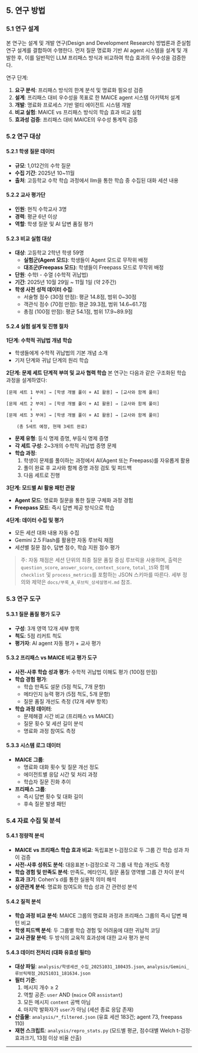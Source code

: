## 5. 연구 방법

### 5.1 연구 설계

본 연구는 설계 및 개발 연구(Design and Development Research) 방법론과 준실험 연구 설계를 결합하여 수행한다. 먼저 질문 명료화 기반 AI agent 시스템을 설계 및 개발한 후, 이를 일반적인 LLM 프리패스 방식과 비교하여 학습 효과의 우수성을 검증한다.

연구 단계:
1. **요구 분석**: 프리패스 방식의 한계 분석 및 명료화 필요성 검증
2. **설계**: 프리패스 대비 우수성을 목표로 한 MAICE agent 시스템 아키텍처 설계
3. **개발**: 명료화 프로세스 기반 멀티 에이전트 시스템 개발
4. **비교 실험**: MAICE vs 프리패스 방식의 학습 효과 비교 실험
5. **효과성 검증**: 프리패스 대비 MAICE의 우수성 통계적 검증

### 5.2 연구 대상

#### 5.2.1 학생 질문 데이터
- **규모**: 1,012건의 수학 질문
- **수집 기간**: 2025년 10~11월
- **출처**: 고등학교 수학 학습 과정에서 llm을 통한 학습 중 수집된 대화 세션 내용

#### 5.2.2 교사 평가단
- **인원**: 현직 수학교사 3명
- **경력**: 평균 6년 이상
- **역할**: 학생 질문 및 AI 답변 품질 평가

#### 5.2.3 비교 실험 대상
- **대상**: 고등학교 2학년 학생 59명
  - **실험군(Agent 모드)**: 학생들이 Agent 모드로 무작위 배정
  - **대조군(Freepass 모드)**: 학생들이 Freepass 모드로 무작위 배정
- **단원**: 수학Ⅰ - 수열 (수학적 귀납법)
- **기간**: 2025년 10월 29일 ~ 11월 1일 (약 2주간)
- **학생 사전 성적 데이터 수집**:
  - 서술형 점수 (30점 만점): 평균 14.8점, 범위 0~30점
  - 객관식 점수 (70점 만점): 평균 39.3점, 범위 14.6~61.7점
  - 총점 (100점 만점): 평균 54.1점, 범위 17.9~89.9점

#### 5.2.4 실험 설계 및 진행 절차

**1단계: 수학적 귀납법 개념 학습**
- 학생들에게 수학적 귀납법의 기본 개념 소개
- 기저 단계와 귀납 단계의 원리 학습

**2단계: 문제 세트 단계적 부여 및 교사 협력 학습**
본 연구는 다음과 같은 구조화된 학습 과정을 설계하였다:

```
[문제 세트 1 부여] → [학생 개별 풀이 + AI 활용] → [교사와 함께 풀이]
         ↓
[문제 세트 2 부여] → [학생 개별 풀이 + AI 활용] → [교사와 함께 풀이]
         ↓
[문제 세트 3 부여] → [학생 개별 풀이 + AI 활용] → [교사와 함께 풀이]
         ↓
    (총 5세트 예정, 현재 3세트 완료)
```

- **문제 유형**: 등식 명제 증명, 부등식 명제 증명
- **각 세트 구성**: 2~3개의 수학적 귀납법 증명 문제
- **학습 과정**:
  1. 학생이 문제를 풀이하는 과정에서 AI(Agent 또는 Freepass)를 자유롭게 활용
  2. 풀이 완료 후 교사와 함께 증명 과정 검토 및 피드백
  3. 다음 세트로 진행

**3단계: 모드별 AI 활용 패턴 관찰**
- **Agent 모드**: 명료화 질문을 통한 질문 구체화 과정 경험
- **Freepass 모드**: 즉시 답변 제공 방식으로 학습

**4단계: 데이터 수집 및 평가**
- 모든 세션 대화 내용 자동 수집
- Gemini 2.5 Flash를 활용한 자동 루브릭 채점
- 세션별 질문 점수, 답변 점수, 학습 지원 점수 평가

> 주: 자동 채점은 세션 단위의 최종 질문 품질 중심 루브릭을 사용하며, 출력은 `question_score`, `answer_score`, `context_score`, `total_15`와 함께 `checklist` 및 `process_metrics`를 포함하는 JSON 스키마를 따른다. 세부 정의와 제약은 `docs/부록_A_루브릭_상세설명서.md` 참조.

### 5.3 연구 도구

#### 5.3.1 질문 품질 평가 도구
- **구성**: 3개 영역 12개 세부 항목
- **척도**: 5점 리커트 척도
- **평가자**: AI agent 자동 평가 + 교사 평가

#### 5.3.2 프리패스 vs MAICE 비교 평가 도구
- **사전-사후 학습 성과 평가**: 수학적 귀납법 이해도 평가 (100점 만점)
- **학습 경험 평가**: 
  - 학습 만족도 설문 (5점 척도, 7개 문항)
  - 메타인지 능력 평가 (5점 척도, 5개 문항) 
  - 질문 품질 개선도 측정 (12개 세부 항목)
- **학습 과정 데이터**:
  - 문제해결 시간 비교 (프리패스 vs MAICE)
  - 질문 횟수 및 세션 길이 분석
  - 명료화 과정 참여도 측정

#### 5.3.3 시스템 로그 데이터
- **MAICE 그룹**:
  - 명료화 대화 횟수 및 질문 개선 정도
  - 에이전트별 응답 시간 및 처리 과정
  - 학습자 질문 진화 추이
- **프리패스 그룹**:
  - 즉시 답변 횟수 및 대화 길이
  - 후속 질문 발생 패턴

### 5.4 자료 수집 및 분석

#### 5.4.1 정량적 분석
- **MAICE vs 프리패스 학습 효과 비교**: 독립표본 t-검정으로 두 그룹 간 학습 성과 차이 검증
- **사전-사후 성취도 분석**: 대응표본 t-검정으로 각 그룹 내 학습 개선도 측정
- **학습 경험 및 만족도 분석**: 만족도, 메타인지, 질문 품질 영역별 그룹 간 차이 분석
- **효과 크기**: Cohen's d를 통한 실용적 의미 해석
- **상관관계 분석**: 명료화 참여도와 학습 성과 간 관련성 분석

#### 5.4.2 질적 분석
- **학습 과정 비교 분석**: MAICE 그룹의 명료화 과정과 프리패스 그룹의 즉시 답변 패턴 비교
- **학생 피드백 분석**: 두 그룹별 학습 경험 및 어려움에 대한 귀납적 코딩
- **교사 관찰 분석**: 두 방식의 교육적 효과성에 대한 교사 평가 분석

#### 5.4.3 데이터 전처리 (대화 유효성 필터)
- **대상 파일**: `analysis/학생세션_수집_20251031_180435.json`, `analysis/Gemini_루브릭채점_20251031_181634.json`
- **필터 기준**:
  1) 메시지 개수 ≥ 2  
  2) 역할 공존: `user` AND (`maice` OR `assistant`)  
  3) 모든 메시지 `content` 공백 아님  
  4) 마지막 발화자가 `user`가 아님 (세션 종료 응답 존재)
- **산출물**: `analysis/*_filtered.json` (유효 세션 183건; agent 73, freepass 110)
- **재현 스크립트**: `analysis/repro_stats.py` (모드별 평균, 점수대별 Welch t-검정·효과크기, 13점 이상 비율 산출)
---

